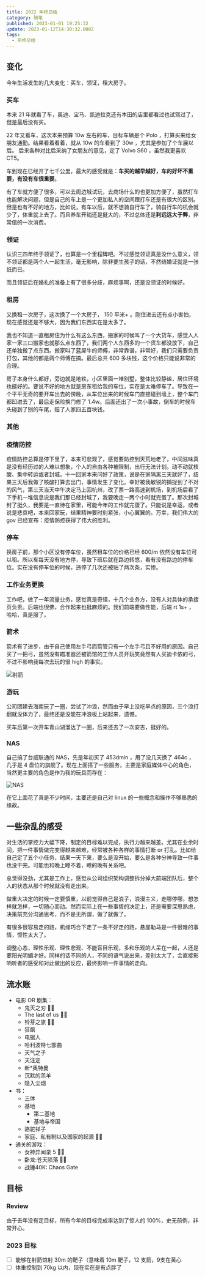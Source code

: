 ```yaml
---
title: 2022 年终总结
category: 随笔
published: 2023-01-01 19:25:32
update: 2023-01-12T14:30:32.000Z
tags:
  - 年终总结
---
```


## 变化

今年生活发生的几大变化：买车，领证，租大房子。

### 买车

本来 21 年就看了车，奥迪、宝马、凯迪拉克还有本田的店里都看过也试驾过了，但是最后没有买。

22 年又看车，这次本来预算 10w 左右的车，目标车辆是个 Polo ，打算买来给女朋友通勤。结果看着看着，就从 10w 的车看到了 30w ，尤其是参加了个车展以后。
后来各种对比后采纳了女朋友的意见，定了 Volvo S60 ，虽然我更喜欢 CT5。

车到现在已经开了七千公里，最大的感受就是：**车买的越早越好，车的好坏不重要，有没有车很重要**。

有了车就方便了很多，可以去周边城试玩，去商场什么的也更加方便了，虽然打车也能解决问题，但是自己的车上是一个更加私人的空间跟打车还是有很大的区别。但是也有不好的地方，比如说，有车以后，就不想骑自行车了，骑自行车的机会就少了，体重就上去了。而且养车开销还是挺大的，不过总体还是**利远远大于弊**，非常值的一次消费。

### 领证

认识三四年终于领证了，也算是一个里程碑吧。不过感觉领证真是没什么意义，领不领证都是两个人一起生活，毫无影响，除非要生孩子的话，不然结婚证就是一张纸而已。

而且领证后在婚礼的准备上有了很多分歧，麻烦事啊，还是没领证的时候好。

### 租房

又换租一次房子，这次换了一个大房子， 150 平米+ 。刚住进去还有点小害怕，现在感觉还是不够大，因为我们东西实在是太多了。

我也不知道一直租房住为什么有这么东西，搬家的时候叫了一个大货车，感觉人人家一家三口搬家也就那么点东西了，我们两个人东西多的一个货车都没放下，自己还单独搬了点东西。搬家叫了蓝犀牛的师傅，非常靠谱，非常好，我们只需要负责打包，其他的都是两个师傅在搞。最后总共 600 多块钱，这个价格只能说非常的合理。

房子本身什么都好，旁边就是地铁，小区里面一堆别墅，整体比较静谧，居住环境也挺好的。要说不好的地方就是房东租给我的车位，实在是太难停车了。导致在一个平平无奇的要开车出去的傍晚，从车位出来的时候车门直接碰到墙上，整个车门都凹进去了，最后走保险换门修了 1.4w。后面还出了一次小事故，倒车的时候车头碰到了别的车尾，赔了人家四五百块钱。

### 其他

### 疫情防控

疫情防控总算是停下里了，本来可悲观了，感觉要防控到天荒地老了，中间滋味真是没有经历过的人难以想象，个人的自由各种被限制，出行无法计划。动不动就核酸、集中转运或者封城。十一回家本来问好了政策，说是在家隔离三天就好了，结果三天后我做了核酸打算去出门，事情发生了变化。幸好被我敏锐的捕捉到了不对的风气，第三天当天中午决定马上回杭州，改了票一路高速到机场，到机场后看了下手机一堆信息说是我们那已经封城了，我要晚走一两个小时就完蛋了。那次封城封了挺久，我要是一直待在家里，可能今年的工作就完蛋了。只能说是幸运，或者说是悲哀吧，本来回家玩，结果精神要时刻紧张，小心翼翼的。万幸，我们伟大的 gov 已经宣布：疫情防控获得了伟大的胜利。

### 停车

换房子前，那个小区没有停车位，虽然租车位的价格已经 600/m 依然没有车位可以租。所以车每天没有地方停，导致下班后就在路边转悠，看有没有路边的停车位。实在没有停车位的时候，违停了几次还被贴了两次条，实惨。

### 工作业务更换

工作吧，做了一年流量业务，感觉真是奇怪，十几个业务方，没有人对具体的承接页负责。后端也很佛，合作起来也挺麻烦的。我们前端要做性能，后端 rt 1s+ ，哈哈，真是服了。

### 箭术

箭术有了进步，由于自己使用左手弓而箭管只有一个左手弓且不好用的原因。自己买了一把弓，虽然没有瞄准器还被箭馆的工作人员开玩笑竟然有人买迪卡侬的弓，不过不影响我每次去玩的很 high 的事实。

![射箭](/imgs/2022-year-end-summary/shejian.png)

### 游玩

公司团建去海南玩了一圈，尝试了冲浪，然而由于早上没吃早点的原因，三个浪打翻就没体力了，最终还是没能在冲浪板上站起来，遗憾。

买车后第一次开车青山湖溜达了一圈，后来还去了一次安吉，挺好的。

### NAS

自己搞了台威联通的 NAS，先是年初买了 453dmin ，用了没几天换了 464c ，几乎是 4 盘位的旗舰了。现在上面搭了一些服务，主要是家庭媒体中心的角色，当然更主要的角色是作为我的玩具而存在：

![NAS](/imgs/2022-year-end-summary/nas.png)

在它上面花了真是不少时间，主要还是自己对 linux 的一些概念和操作不够熟悉的缘故。

## 一些杂乱的感受

对生活的掌控力大幅下降，制定的目标难以完成，执行力越来越差。尤其在业余时间，把一件事情做完变得越来越难，经常被各种各样的事情打断 or 打乱。比如给自己定了五个小任务，结果一天下来，要么是没开始，要么是各种分神导致一件事也没干完。可能也和晚上睡不着，睡的晚有关系吧。

总觉得没劲，尤其是工作上，感觉从公司组织架构调整拆分掉大前端团队后，整个人的状态从那个时候就没有走出来。

做重大决定的时候一定要慎重，以前觉得自己是浪子，浪漫主义，走哪停哪，想怎样就怎样，一切随心而动。然而实际上在一些事情的决定上，还是需要深思熟虑，决策前充分沟通思考，而不是无所谓，做了就做了。

有很多很容易走的路，机缘巧合下走了一条不好走的路，悬崖勒马是一件很难的事情，惯性太大了。

调整心态，理性乐观、理性悲观、不能盲目乐观，多和乐观的人呆在一起，人还是要阳光明媚才好。同样的话不同的人，不同的语气说出来，差别太大了，会直接影响听者的感受和对此做出的反应，最终影响一件事情的走向。

## 流水账

- 电影 OR 剧集：
  - 鬼灭之刃 👍🏻
  - The last of us 👍🏻
  - 铃芽之旅 👍🏻
  - 狂飙
  - 电锯人
  - 哈利波特七部曲
  - 天气之子
  - 天注定
  - 新\*奥特曼
  - 沉默的羔羊
  - 隐入尘烟
- 书：
  - 三体
  - 基地
    - 第二基地
    - 基地与帝国
  - 骆驼祥子
  - 家庭、私有制以及国家的起源 👍🏻
- 通关的游戏：
  - 女神异闻录 5 👍🏻
  - 卧龙:苍天陨落 👍🏻
  - 战锤40K: Chaos Gate

## 目标

### Review

由于去年没有定目标，所有今年的目标完成率达到了惊人的 100%，史无前例，非常开心。

### 2023 目标

- [ ] 能够在射箭馆射 30m 的靶子（意味着 10m 靶子，12 支箭，9支在黄心
- [ ] 体重控制到 70kg 以内，现在实在是有点胖了
